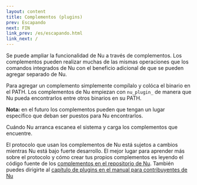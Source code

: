 ```yaml
---
layout: content
title: Complementos (plugins)
prev: Escapando
next: FIN
link_prev: /es/escapando.html
link_next: /
---
```


Se puede ampliar la funcionalidad de Nu a través de complementos. Los complementos pueden realizar muchas de las mismas operaciones que los comandos integrados de Nu con el beneficio adicional de que se pueden agregar separado de Nu.

Para agregar un complemento simplemente compílalo y colóca el binario en el PATH. Los complementos de Nu empiezan con `nu_plugin_` de manera que Nu pueda encontrarlos entre otros binarios en su PATH.

**Nota:** en el futuro los complementos pueden que tengan un lugar específico que deban ser puestos para Nu encontrarlos.

Cuándo Nu arranca escanea el sistema y carga los complementos que encuentre.

El protocolo que usan los complementos de Nu está sujetos a cambios mientras Nu está bajo fuerte desarrollo. El mejor lugar para aprender más sobre el protocolo y cómo crear tus propios complementos es leyendo el código fuente de los [complementos en el repositorio de Nu](https://github.com/nushell/nushell/tree/master/src/plugins). También puedes dirigirte al [capítulo de plugins en el manual para contribuyentes de Nu](https://github.com/nushell/contributor-book/blob/master/en/plugins.md)
